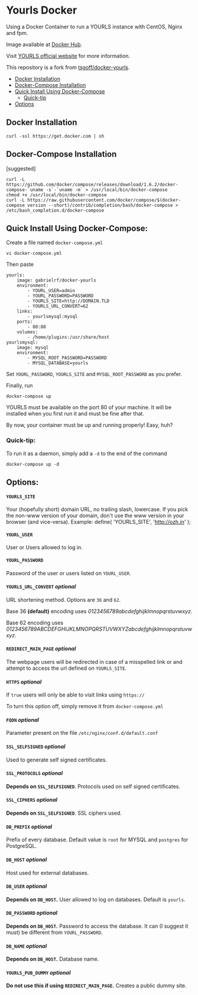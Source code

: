 # Yourls Docker

Using a Docker Container to run a YOURLS instance with CentOS, Nginx and fpm.

Image available at [Docker Hub](https://hub.docker.com/r/gabrielrf/docker-yourls/).

Visit [YOURLS official website](http://yours.org) for more information.

This repository is a fork from [tsgoff/docker-yourls](https://github.com/tsgoff/docker-yourls).

* [Docker Installation](#docker-installation)
* [Docker-Compose Installation](#docker-compose-installation)
* [Quick Install Using Docker-Compose](#quick-install-using-docker-compose)
  * [Quick-tip](#quick-tip)
* [Options](#options)

## Docker Installation

```
curl -ssl https://get.docker.com | sh
```

## Docker-Compose Installation
[suggested]
```
curl -L https://github.com/docker/compose/releases/download/1.6.2/docker-compose-`uname -s`-`uname -m` > /usr/local/bin/docker-compose
chmod +x /usr/local/bin/docker-compose
curl -L https://raw.githubusercontent.com/docker/compose/$(docker-compose version --short)/contrib/completion/bash/docker-compose > /etc/bash_completion.d/docker-compose
```

## Quick Install Using Docker-Compose:

Create a file named `docker-compose.yml`
```
vi docker-compose.yml
```
Then paste
```
yourls:
    image: gabrielrf/docker-yourls
    environment:
        - YOURL_USER=admin
        - YOURL_PASSWORD=PASSWORD
        - YOURLS_SITE=http://DOMAIN.TLD
        - YOURLS_URL_CONVERT=62
    links:
        - yourlsmysql:mysql
    ports:
        - 80:80
    volumes:
        - /home/plugins:/usr/share/host
yourlsmysql:
    image: mysql
    environment:
        - MYSQL_ROOT_PASSWORD=PASSWORD
        - MYSQL_DATABASE=yourls
```
Set `YOURL_PASSWORD`, `YOURLS_SITE` and `MYSQL_ROOT_PASSWORD` as you prefer.

Finally, run
```
docker-compose up
```

YOURLS must be available on the port 80 of your machine. It will be installed when you first run it and must be fine after that.

By now, your container must be up and running properly! Easy, huh?

### Quick-tip:
To run it as a daemon, simply add a `-d` to the end of the command
```
docker-compose up -d
```

## Options:

#### `YOURLS_SITE`
Your (hopefully short) domain URL, no trailing slash, lowercase. If you pick the non-www version of your domain, don't use the www version in your browser (and vice-versa).
Example: define( 'YOURLS_SITE', 'http://ozh.in' );

#### `YOURL_USER`
User or Users allowed to log in.

#### `YOURL_PASSWORD`
Password of the user or users listed on `YOURL_USER`.

#### `YOURLS_URL_CONVERT` _optional_
URL shortening method. Options are `36` and `62`.

Base 36 __(default)__ encoding uses _0123456789abcdefghijklmnopqrstuvwxyz_.

Base 62 encoding uses _0123456789ABCDEFGHIJKLMNOPQRSTUVWXYZabcdefghijklmnopqrstuvwxyz_.

#### `REDIRECT_MAIN_PAGE` _optional_
The webpage users will be redirected in case of a misspelled link or and attempt to access the url defined on `YOURLS_SITE`.

#### `HTTPS` _optional_
If `true` users will only be able to visit links using `https://`

To turn this option off, simply remove it from `docker-compose.yml`

#### `FQDN` _optional_
Parameter present on the file `/etc/nginx/conf.d/default.conf`

#### `SSL_SELFSIGNED` _optional_
Used to generate self signed certificates.

#### `SSL_PROTOCOLS` _optional_
__Depends on `SSL_SELFSIGNED`__.
Protocols used on self signed certificates.

#### `SSL_CIPHERS` _optional_
__Depends on `SSL_SELFSIGNED`__.
SSL ciphers used.

#### `DB_PREFIX` _optional_
Prefix of every database. Default value is `root` for MYSQL and `postgres` for PostgreSQL.

#### `DB_HOST` _optional_
Host used for external databases.

#### `DB_USER` _optional_
__Depends on `DB_HOST`.__ User allowed to log on databases. Default is `yourls`.

#### `DB_PASSWORD` _optional_
__Depends on `DB_HOST`.__ Password to access the database. It can (I suggest it must) be different from `YOURL_PASSWORD`.

#### `DB_NAME` _optional_
__Depends on `DB_HOST`.__ Database name.

#### `YOURLS_PUB_DUMMY` _optional_
__Do not use this if using `REDIRECT_MAIN_PAGE`.__ Creates a public dummy site.
